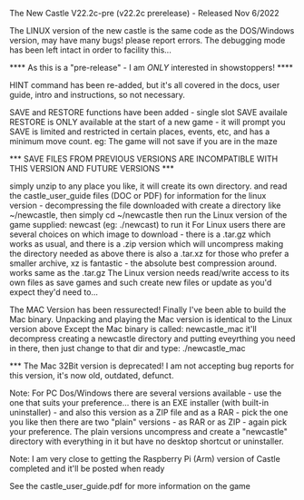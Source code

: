 
The New Castle V22.2c-pre (v22.2c prerelease) - Released Nov 6/2022

The LINUX version of the new castle is the same code as the DOS/Windows version, may have many bugs!
please report errors.  The debugging mode has been left intact in order to facility this...

**** As this is a "pre-release" - I am *ONLY* interested in showstoppers! ****

HINT command has been re-added, but it's all covered in the docs, user guide, intro and instructions, so not necessary.

SAVE and RESTORE functions have been added - single slot SAVE availale
RESTORE is ONLY available at the start of a new game - it will prompt you
SAVE is limited and restricted in certain places, events, etc, and has a minimum move count. eg: The game will not save if you are in the maze

*** SAVE FILES FROM PREVIOUS VERSIONS ARE INCOMPATIBLE WITH THIS VERSION AND FUTURE VERSIONS ***

simply unzip to any place you like, it will create its own directory. and read the castle_user_guide files (DOC or PDF) for information
for the linux version - decompressing the file downloaded with create a directory like ~/newcastle, then simply cd ~/newcastle
then run the Linux version of the game supplied: newcast (eg: ./newcast) to run it
For Linux users there are several choices on which image to download - there is a .tar.gz which works as usual,
and there is a .zip version which will uncompress making the directory needed as above
there is also a .tar.xz for those who prefer a smaller archive, xz is fantastic - the absolute best compression around. works same as the .tar.gz
The Linux version needs read/write access to its own files as save games and such create new files or update as you'd expect they'd need to...

The MAC Version has been ressurected! Finally I've been able to build the Mac binary. Unpacking and playing the Mac version is identical to the Linux version above
Except the Mac binary is called: newcastle_mac
it'll decompress creating a newcastle directory and putting eveyrthing you need in there, then just change to that dir
and type: ./newcastle_mac

*** The Mac 32Bit version is deprecated! I am not accepting bug reports for this version, it's now old, outdated, defunct.

Note: For PC Dos/Windows there are several versions available - use the one that suits your preference...
there is an EXE installer (with built-in uninstaller) - and also this version as a ZIP file and as a RAR - pick the one you like
then there are two "plain" versions - as RAR or as ZIP - again pick your preference.
The plain versions uncompress and create a "newcastle" directory with everything in it but have no desktop shortcut or uninstaller.

Note: I am very close to getting the Raspberry Pi (Arm) version of Castle completed and it'll be posted when ready

See the castle_user_guide.pdf for more information on the game
